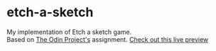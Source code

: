 # etch-a-sketch

My implementation of Etch a sketch game.  
Based on [The Odin Project's](https://www.theodinproject.com/paths/foundations/courses/foundations/lessons/etch-a-sketch-project) assignment.
[Check out this live preview](https://nrey-w.github.io/etch-a-sketch/)
